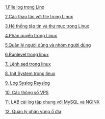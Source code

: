 ﻿﻿﻿﻿﻿﻿[1.File log trong Linx](docs/1.File_log_trong_linux.md)

[2.Các thao tác với file trong Linux](docs/2.Các_lệnh_thao_tác_với_file_trong_linux.md)

[3.Hệ thống tập tin và thư mục trong Linux](docs/3.Hệ_thống_tập_tin_và_thư_mục_trong_Linux.md)

[4.Phân quyền trong Linux](docs/4.Phân_quyền_trong_linux.md)

[5.Quản lý người dùng và nhóm người dùng](docs/5.Quản_lý_người_dùng_và_nhóm_người_dùng_trên_linux.md)

[6.Runlevel trong linux](docs/6.Runlevel_trong_Linux.md)

[7. Lệnh sed trong linux](docs/Lệnh_sed_trong_linux.md)

[8. Init System trong linux](docs/Init_system.md)

[9. Log Syslog Rsyslog ](docs/log_syslog_rsyslog.md)

[10. Các thông số VPS ](docs/cac_thong_so_VPS.md)

[11. LAB cài log tập chung với MySQL và NGINX ](docs/Lab_rsyslog_tap_trung.md)

[12. Quản lý phân vùng ổ đĩa ](docs/quan_ly_phan_vung_o_dia.md)